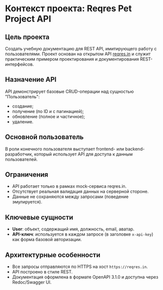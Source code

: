 # Контекст проекта: Reqres Pet Project API

## Цель проекта
Создать учебную документацию для REST API, имитирующего работу с пользователями. Проект основан на открытом API [reqres.in](https://reqres.in) и служит практическим примером проектирования и документирования REST-интерфейсов.

## Назначение API
API демонстрирует базовые CRUD-операции над сущностью "Пользователь":
- создание;
- получение (по ID и с пагинацией);
- обновление (полное и частичное);
- удаление.

## Основной пользователь
В роли конечного пользователя выступает frontend- или backend-разработчик, который использует API для доступа к данным пользователей.

## Ограничения
- API работает только в рамках mock-сервиса reqres.in.
- Отсутствует реальная валидация данных на серверной стороне.
- Данные не сохраняются между запросами (поведение эмулируется).

## Ключевые сущности
- **User**: объект, содержащий имя, должность, email, аватар.
- **API-ключ**: используется в каждом запросе (в заголовке `x-api-key`) как форма базовой авторизации.

## Архитектурные особенности
- Все запросы отправляются по HTTPS на хост `https://reqres.in`.
- API построено в стиле REST.
- Документация оформлена в формате OpenAPI 3.1.0 и доступна через Redoc/Swagger UI.

